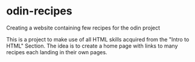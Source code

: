# odin-recipes
Creating a website containing few recipes for the odin project

This is a project to make use of all HTML skills acquired from the "Intro to HTML" Section.
The idea is to create a home page with links to many recipes each landing in their own pages.
